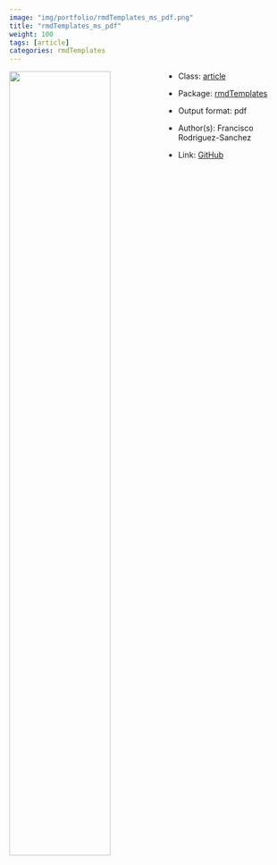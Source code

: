 ```yaml
---
image: "img/portfolio/rmdTemplates_ms_pdf.png"
title: "rmdTemplates_ms_pdf"
weight: 100
tags: [article]
categories: rmdTemplates
---
```




<!--more-->

<img class = "jf-image-shadow" src="../../img/portfolio/rmdTemplates_ms_pdf.png" style="display: block; margin: auto;" width="60%"  align="left">

- Class: [article](../../tags/article)
- Package: [rmdTemplates](rmdtemplates)
- Output format: pdf

- Author(s): Francisco Rodriguez-Sanchez
- Link: [GitHub](https://github.com/Pakillo/rmdTemplates)


